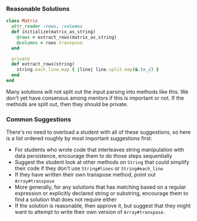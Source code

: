 ### Reasonable Solutions

```ruby
class Matrix
  attr_reader :rows, :columns
  def initialize(matrix_as_string)
    @rows = extract_rows(matrix_as_string)
    @columns = rows.transpose
  end

  private
  def extract_rows(string)
    string.each_line.map { |line| line.split.map(&:to_i) }
  end
end
```

Many solutions will not split out the input parsing into methods like this. We don't yet have consensus among mentors if this is important or not. If the methods are split out, then they should be private.

### Common Suggestions

There's no need to overload a student with all of these suggestions, so here is a list ordered roughly by most important suggestions first:

- For students who wrote code that interleaves string manipulation with data persistence, encourage them to do those steps sequentially
- Suggest the student look at other methods on `String` that could simplify their code if they don't use `String#lines` or `String#each_line`
- If they have written their own transpose method, point out `Array#transpose`
- More generally, for any solutions that has matching based on a regular expression or explicitly declared string or substring, encourage them to find a solution that does not require either
- If the solution is reasonable, then approve it, but suggest that they might want to attempt to write their own version of `Array#transpose`.
